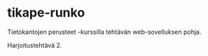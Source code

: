 # tikape-runko

Tietokantojen perusteet -kurssilla tehtävän web-sovelluksen pohja.

Harjoitustehtävä 2.
